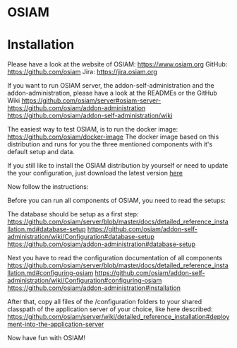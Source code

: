 OSIAM
=====

# Installation

Please have a look at the website of OSIAM: https://www.osiam.org
GitHub: https://github.com/osiam
Jira: https://jira.osiam.org

If you want to run OSIAM server, the addon-self-administration and the
addon-administration, please have a look at the READMEs or the GitHub Wiki
https://github.com/osiam/server#osiam-server-
https://github.com/osiam/addon-administration
https://github.com/osiam/addon-self-administration/wiki

The easiest way to test OSIAM, is to run the docker image:
https://github.com/osiam/docker-image
The docker image based on this distribution and runs for you the three mentioned
components with it's default setup and data.

If you still like to install the OSIAM distribution by yourself or need to
update the your configuration, just download the latest version [here](https://github.com/osiam/distribution/releases)

Now follow the instructions:

Before you can run all components of OSIAM, you need to read the setups:

The database should be setup as a first step:
https://github.com/osiam/server/blob/master/docs/detailed_reference_installation.md#database-setup
https://github.com/osiam/addon-self-administration/wiki/Configuration#database-setup
https://github.com/osiam/addon-administration#database-setup

Next you have to read the configuration documentation of all components
https://github.com/osiam/server/blob/master/docs/detailed_reference_installation.md#configuring-osiam
https://github.com/osiam/addon-self-administration/wiki/Configuration#configuring-osiam
https://github.com/osiam/addon-administration#installation

After that, copy all files of the /configuration folders to your shared classpath of the
application server of your choice, like here described:
https://github.com/osiam/server/wiki/detailed_reference_installation#deployment-into-the-application-server

Now have fun with OSIAM!
